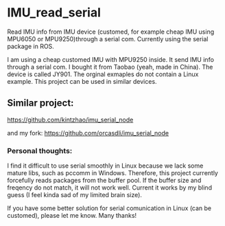 # IMU_read_serial
Read IMU info from IMU device (customed, for example cheap IMU using MPU6050 or MPU9250)through a serial com. Currently using the serial package in ROS.

I am using a cheap customed IMU with MPU9250 inside. It send IMU info through a serial com.
I bought it from Taobao (yeah, made in China). The device is called JY901. The orginal exmaples do not contain a Linux example. This project can be used in similar devices.




## Similar project:
https://github.com/kintzhao/imu_serial_node

and my fork:
https://github.com/orcasdli/imu_serial_node

### Personal thoughts:

I find it difficult to use serial smoothly in Linux because we lack some mature libs, such as pccomm in Windows.
Therefore, this project currently forcefully reads packages from the buffer pool. If the buffer size and freqency do not match, it will not work well. Current it works by my blind guess (I feel kinda sad of my limited brain size).

If you have some better solution for serial comunication in Linux (can be customed), please let me know. Many thanks! 
